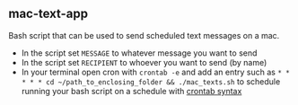 ## mac-text-app
Bash script that can be used to send scheduled text messages on a mac.  
   * In the script set `MESSAGE` to whatever message you want to send
   * In the script set `RECIPIENT` to whoever you want to send (by name)
   * In your terminal open cron with `crontab -e` and add an entry such as `* * * * * cd ~/path_to_enclosing_folder && ./mac_texts.sh` to schedule running your bash script on a schedule with [crontab syntax](https://crontab.guru/)